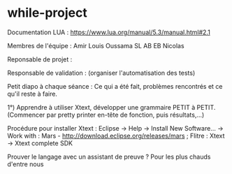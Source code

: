 # while-project

Documentation LUA :
https://www.lua.org/manual/5.3/manual.html#2.1

Membres de l'équipe :
Amir Louis Oussama SL AB EB Nicolas

Reponsable de projet :

Responsable de validation : (organiser l'automatisation des tests)

Petit diapo à chaque séance : Ce qui a été fait, problèmes rencontrés et ce qu'il reste à faire.


1°) Apprendre à utiliser Xtext, développer une grammaire PETIT à PETIT. (Commencer par pretty printer en-tête de fonction, puis résultats,...)

Procédure pour installer Xtext : Eclipse -> Help -> Install New Software... -> Work with : Mars - http://download.eclipse.org/releases/mars ; Flitre : Xtext -> Xtext complete SDK



Prouver le langage avec un assistant de preuve ? Pour les plus chauds d'entre nous
